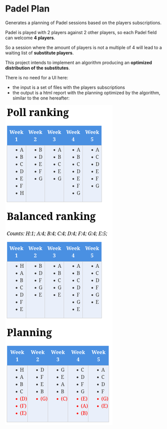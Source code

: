 # Padel Plan

Generates a planning of Padel sessions based on the players subscriptions.

Padel is played with 2 players against 2 other players, so each Padel field can welcome **4 players**.

So a session where the amount of players is not a multiple of 4 will lead to a waiting list of **substitute players**.

This project intends to implement an algorithm producing an **optimized distribution of the substitutes**.

There is no need for a UI here:

* the input is a set of files with the players subscriptions
* the output is a html report with the planning optimized by the algorithm, similar to the one hereafter:

![Overview](https://github.com/llschall/padel-plan/blob/main/doc/planning.png?raw=true)
